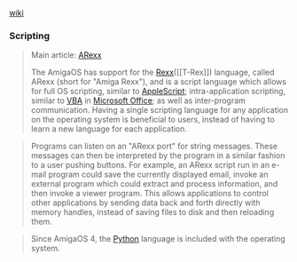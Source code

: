 [wiki](https://en.wikipedia.org/wiki/AmigaOS)
### Scripting
> Main article: [ARexx](https://en.wikipedia.org/wiki/ARexx "ARexx")
> 
> The AmigaOS has support for the [Rexx](https://en.wikipedia.org/wiki/Rexx "Rexx")([[T-Rex]]) language, called ARexx (short for "Amiga Rexx"), and is a script language which allows for full OS scripting, similar to [AppleScript](https://en.wikipedia.org/wiki/AppleScript "AppleScript"); intra-application scripting, similar to [VBA](https://en.wikipedia.org/wiki/Visual_Basic_for_Applications "Visual Basic for Applications") in [Microsoft Office](https://en.wikipedia.org/wiki/Microsoft_Office "Microsoft Office"); as well as inter-program communication. Having a single scripting language for any application on the operating system is beneficial to users, instead of having to learn a new language for each application.

> Programs can listen on an "ARexx port" for string messages. These messages can then be interpreted by the program in a similar fashion to a user pushing buttons. For example, an ARexx script run in an e-mail program could save the currently displayed email, invoke an external program which could extract and process information, and then invoke a viewer program. This allows applications to control other applications by sending data back and forth directly with memory handles, instead of saving files to disk and then reloading them.

> Since AmigaOS 4, the [Python](https://en.wikipedia.org/wiki/Python_(programming_language) "Python (programming language)") language is included with the operating system.